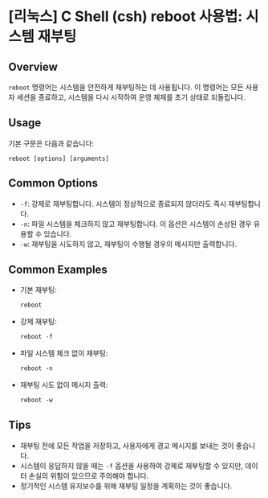 # [리눅스] C Shell (csh) reboot 사용법: 시스템 재부팅

## Overview
`reboot` 명령어는 시스템을 안전하게 재부팅하는 데 사용됩니다. 이 명령어는 모든 사용자 세션을 종료하고, 시스템을 다시 시작하여 운영 체제를 초기 상태로 되돌립니다.

## Usage
기본 구문은 다음과 같습니다:
```
reboot [options] [arguments]
```

## Common Options
- `-f`: 강제로 재부팅합니다. 시스템이 정상적으로 종료되지 않더라도 즉시 재부팅합니다.
- `-n`: 파일 시스템을 체크하지 않고 재부팅합니다. 이 옵션은 시스템이 손상된 경우 유용할 수 있습니다.
- `-w`: 재부팅을 시도하지 않고, 재부팅이 수행될 경우의 메시지만 출력합니다.

## Common Examples
- 기본 재부팅:
  ```csh
  reboot
  ```

- 강제 재부팅:
  ```csh
  reboot -f
  ```

- 파일 시스템 체크 없이 재부팅:
  ```csh
  reboot -n
  ```

- 재부팅 시도 없이 메시지 출력:
  ```csh
  reboot -w
  ```

## Tips
- 재부팅 전에 모든 작업을 저장하고, 사용자에게 경고 메시지를 보내는 것이 좋습니다.
- 시스템이 응답하지 않을 때는 `-f` 옵션을 사용하여 강제로 재부팅할 수 있지만, 데이터 손실의 위험이 있으므로 주의해야 합니다.
- 정기적인 시스템 유지보수를 위해 재부팅 일정을 계획하는 것이 좋습니다.